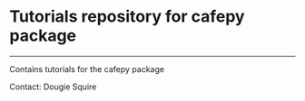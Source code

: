 # **Tutorials repository for cafepy package** #

--------------------------
Contains tutorials for the cafepy package

Contact: Dougie Squire

